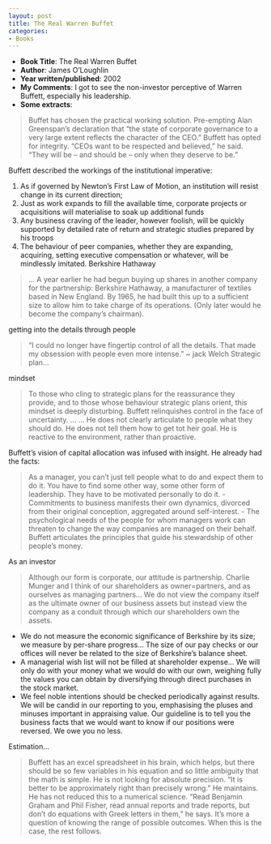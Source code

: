 ```yaml
---
layout: post
title: The Real Warren Buffet
categories:
- Books
---
```



- **Book Title**: The Real Warren Buffet
- **Author**: James O’Loughlin
- **Year written/published**: 2002
- **My Comments**: I got to see the non-investor perceptive of Warren Buffett, especially his leadership.
- **Some extracts**:

> Buffet has chosen the practical working solution. Pre-empting Alan Greenspan’s declaration that “the state of corporate governance to a very large extent reflects the character of the CEO.” Buffett has opted for integrity. “CEOs want to be respected and believed,” he said. “They will be – and should be – only when they deserve to be.”

Buffett described the workings of the institutional imperative:

1. As if governed by Newton’s First Law of Motion, an institution will resist change in its current direction;
2. Just as work expands to fill the available time, corporate projects or acquisitions will materialise to soak up additional funds
3. Any business craving of the leader, however foolish, will be quickly supported by detailed rate of return and strategic studies prepared by his troops
4. The behaviour of peer companies, whether they are expanding, acquiring, setting executive compensation or whatever, will be mindlessly imitated. Berkshire Hathaway

> … A year earlier he had begun buying up shares in another company for the partnership: Berkshire Hathaway, a manufacturer of textiles based in New England. By 1965, he had built this up to a sufficient size to allow him to take charge of its operations. (Only later would he become the company’s chairman).

getting into the details through people

> “I could no longer have fingertip control of all the details. That made my obsession with people even more intense.” ~ jack Welch Strategic plan…

mindset

> To those who cling to strategic plans for the reassurance they provide, and to those whose behaviour strategic plans orient, this mindset is deeply disturbing. Buffett relinquishes control in the face of uncertainty. … … He does not clearly articulate to people what they should do. He does not tell them how to get tot heir goal. He is reactive to the environment, rather than proactive.

Buffett’s vision of capital allocation was infused with insight. He already had the facts:

> As a manager, you can’t just tell people what to do and expect them to do it. You have to find some other way, some other form of leadership. They have to be motivated personally to do it. - Commitments to business manifests their own dynamics, divorced from their original conception, aggregated around self-interest. - The psychological needs of the people for whom managers work can threaten to change the way companies are managed on their behalf. Buffett articulates the principles that guide his stewardship of other people’s money.

As an investor

> Although our form is corporate, our attitude is partnership. Charlie Munger and I think of our shareholders as owner=partners, and as ourselves as managing partners… We do not view the company itself as the ultimate owner of our business assets but instead view the company as a conduit through which our shareholders own the assets.

- We do not measure the economic significance of Berkshire by its size; we measure by per-share progress… The size of our pay checks or our offices will never be related to the size of Berkshire’s balance sheet.
- A managerial wish list will not be filled at shareholder expense… We will only do with your money what we would do with our own, weighing fully the values you can obtain by diversifying through direct purchases in the stock market.
- We feel noble intentions should be checked periodically against results. We will be candid in our reporting to you, emphasising the pluses and minuses important in appraising value. Our guideline is to tell you the business facts that we would want to know if our positions were reversed. We owe you no less.

Estimation…

> Buffett has an excel spreadsheet in his brain, which helps, but there should be so few variables in his equation and so little ambiguity that the math is simple. He is not looking for absolute precision. “It is better to be approximately right than precisely wrong.” He maintains. He has not reduced this to a numerical science. “Read Benjamin Graham and Phil Fisher, read annual reports and trade reports, but don’t do equations with Greek letters in them,” he says. It’s more a question of knowing the range of possible outcomes. When this is the case, the rest follows.
